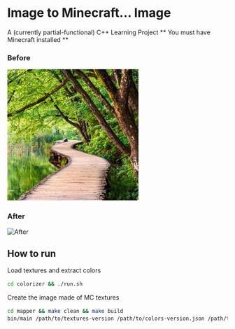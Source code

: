 # Image to Minecraft... Image

A (currently partial-functional) C++ Learning Project
** You must have Minecraft installed **

### Before
![Before](/assets/images/before.png)

### After
![After](/assets/images/after.png)

## How to run

Load textures and extract colors

```sh
cd colorizer && ./run.sh
```

Create the image made of MC textures

```sh
cd mapper && make clean && make build
bin/main /path/to/textures-version /path/to/colors-version.json /path/to/image.png /out-dir # ex: bin/main ../textures-1.18.2 ../colors-1.18.2.json ./test-img.png .
```
